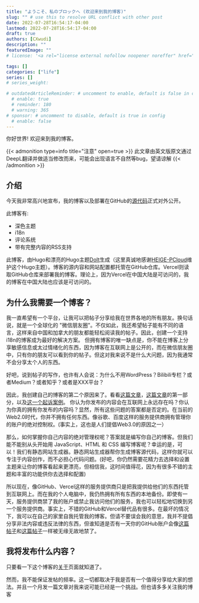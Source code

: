 ```yaml
---
title: "ようこそ、私のブロックへ (欢迎来到我的博客)"
slug: "" # use this to resolve URL conflict with other post
date: 2022-07-28T16:54:17-04:00
lastmod: 2022-07-28T16:54:17-04:00
draft: true
authors: [CXwudi]
description: ""
featuredImage: ""
# license: '<a rel="license external nofollow noopener noreffer" href="https://creativecommons.org/licenses/by-nc/4.0/" target="_blank">CC BY-NC 4.0</a>'

tags: []
categories: ["life"]
series: []
# series_weight: 

# outdatedArticleReminder: # uncomment to enable, default is false in config 
  # enable: true
  # reminder: 180
  # warning: 365
# sponsor: # uncomment to disable, default is true in config 
  # enable: false
---
```


你好世界! 欢迎来到我的博客。

<!--more-->

{{< admonition type=info title="注意" open=true >}}
此文章由英文版原文通过DeepL翻译并做适当修改而来，可能会出现语言不自然等bug，望请谅解
{{< /admonition >}}

## 介绍

今天我非常高兴地宣布，我的博客以及部署在GitHub的[源代码](https://github.com/CXwudi/personal-blog-source)正式对外公开。

此博客有:

- 深色主题
- i18n
- 评论系统
- 带有完整内容的RSS支持

此博客，由Hugo和漂亮的Hugo主题[DoIt](https://github.com/HEIGE-PCloud/DoIt)生成（这里真诚地感谢[HEIGE-PCloud](https://github.com/HEIGE-PCloud)维护这个Hugo主题）。博客的源内容和网站配置都托管在GitHub仓库。Vercel则读取GitHub仓库来部署我的博客。理论上，因为Vercel在中国大陆是可访问的，我的博客在中国大陆也应该是可访问的。

## 为什么我需要一个博客？

我一直希望有一个平台，让我可以把帖子分享给我在世界各地的所有朋友。换句话说，就是一个全球化的 "微信朋友圈"。不仅如此，我还希望帖子能有不同的语言，这样来自中国和加拿大的朋友都能轻松阅读我的帖子。因此，创建一个支持i18n的博客成为最好的解决方案。
但拥有博客的唯一缺点是，你不能在博客上分享敏感信息或太过情绪化的东西，因为博客在互联网上是公开的，而在微信朋友圈中，只有你的朋友可以看到你的帖子。但这对我来说不是什么大问题，因为我通常不会分享太个人的东西。

好吧，说到帖子的写作，也许有人会说：为什么不用WordPress？Bilibili专栏？或者Medium？或者知乎？或者是XXX平台？

因此，我创建自己的博客的第二个原因来了。看看[这篇文章](https://mp.weixin.qq.com/s/oY2ITkqebpKeLS3QEYviVg)，[这篇文章](https://mp.weixin.qq.com/s/733a3gDW2F8B65joRrypMw)的第一部分，以及[这一个起诉案例](https://zhuanlan.zhihu.com/p/367880098)。
你认为你发布的内容会在互联网上永远存在吗？你认为你真的拥有你发布的内容吗？显然，所有这些问题的答案都是否定的。在当前的Web2.0时代，你并不拥有任何东西。像谷歌、百度这样的服务提供商拥有管理你的账户的绝对控制权。(事实上，这也是人们提倡Web3.0的原因之一）

那么，如何掌握你自己内容的绝对管理权呢？答案就是编写你自己的博客。但我们能不能别从头开始用 JavaScript、HTML 和 CSS 编写博客呢？幸运的是，可以！我们有静态网站生成器。静态网站生成器帮你生成博客源代码，这样你就可以专注于内容创作，而不必担心代码问题。(好吧，你仍然需要花精力去选择和设置主题来让你的博客看起来更漂亮，但相信我，这时间值得花，因为有很多不错的主题和丰富的功能供你去选择和配置)

所以现在，像GitHub、Vercel这样的服务提供商只是把我提供给他们的东西托管到互联网上。而在我的个人电脑中，我仍热拥有所有东西的本地备份。即使有一天，服务提供商禁了我的账户或禁止我访问他们的服务，我也可以轻松地切换到另一个服务提供商。事实上，不错的GitHub和Vercel替代品有很多。在最坏的情况下，我可以在自己的家里自我托管我的博客。但请不要误会我的意思，我并不提倡分享非法内容或违反法律的东西，但谁知道是否有一天你的GitHub账户会像[这篇帖子](https://v2ex.com/t/836086)和[这篇帖子](https://yuukoamamiya.github.io/p/%E5%85%B3%E4%BA%8E%E6%88%91%E8%A2%ABgithub%E5%B0%81%E5%8F%B7%E8%BF%99%E4%BB%B6%E4%BA%8B/)一样被无缘无故地禁了。

## 我将发布什么内容？

只要看一下这个博客的[关于](/zh-cn/about/#关于此博客)页面就知道了。

然而，我不能保证发帖的频率。这一切都取决于我是否有一个值得分享给大家的想法。并且一个月发一篇文章对我来说可能已经是一个挑战。但也请多多关注我的博客
